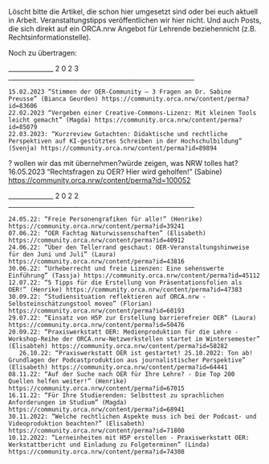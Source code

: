 Löscht bitte die Artikel, die schon hier umgesetzt sind oder bei euch aktuell in Arbeit. Veranstaltungstipps veröffentlichen wir hier nicht. Und auch Posts, die sich direkt auf ein ORCA.nrw Angebot für Lehrende beziehennicht (z.B. Rechtsinformationstelle).

Noch zu übertragen:

______________ 2 0 2 3 __________________________________________________________
   
    15.02.2023 “Stimmen der OER-Community – 3 Fragen an Dr. Sabine Preusse” (Bianca Geurden) https://community.orca.nrw/content/perma?id=83606
    22.02.2023 “Vergeben einer Creative-Commons-Lizenz: Mit kleinen Tools leicht gemacht” (Magda) https://community.orca.nrw/content/perma?id=85079
    22.03.2023: “Kurzreview Gutachten: Didaktische und rechtliche Perspektiven auf KI-gestütztes Schreiben in der Hochschulbildung” (Svenja) https://community.orca.nrw/content/perma?id=89894

 
? wollen wir das mit übernehmen?würde zeigen, was NRW tolles hat?  
16.05.2023 “Rechtsfragen zu OER? Hier wird geholfen!” (Sabine) https://community.orca.nrw/content/perma?id=100052
 
______________ 2 0 2 2 __________________________________________________________
  
    24.05.22: “Freie Personengrafiken für alle!” (Henrike) https://community.orca.nrw/content/perma?id=39241
    07.06.22: “OER Fachtag Naturwissenschaften” (Elisabeth) https://community.orca.nrw/content/perma?id=40912
    24.06.22: “Über den Tellerrand geschaut: OER-Veranstaltungshinweise für den Juni und Juli” (Laura) https://community.orca.nrw/content/perma?id=43816
    30.06.22: “Urheberrecht und freie Lizenzen: Eine sehenswerte Einführung” (Tassja) https://community.orca.nrw/content/perma?id=45112
    12.07.22: “5 Tipps für die Erstellung von Präsentationsfolien als OER!” (Henrike) https://community.orca.nrw/content/perma?id=47383
    30.09.22: “Studiensituation reflektieren auf ORCA.nrw - Selbsteinschätzungstool moveo” (Florian) https://community.orca.nrw/content/perma?id=60193
    29.07.22: “Einsatz von H5P zur Erstellung barrierefreier OER” (Laura) https://community.orca.nrw/content/perma?id=50476
    20.09.22: “Praxiswerkstatt OER: Medienproduktion für die Lehre - Workshop-Reihe der ORCA.nrw-Netzwerkstellen startet im Wintersemester” (Elisabteh) https://community.orca.nrw/content/perma?id=58282
       26.10.22: “Praxiswerkstatt OER ist gestartet! 25.10.2022: Ton ab! Grundlagen der Podcastproduktion aus journalistischer Perspektive” (Elisabeth) https://community.orca.nrw/content/perma?id=64441
    08.11.22: “Auf der Suche nach OER für Ihre Lehre? - Die Top 200 Quellen helfen weiter!” (Henrike) https://community.orca.nrw/content/perma?id=67015
    16.11.22: “Für Ihre Studierenden: Selbsttest zu sprachlichen Anforderungen im Studium” (Magda) https://community.orca.nrw/content/perma?id=68941
    30.11.2022: “Welche rechtlichen Aspekte muss ich bei der Podcast- und Videoproduktion beachten?” (Elisabeth) https://community.orca.nrw/content/perma?id=71800
    10.12.2022: “Lerneinheiten mit H5P erstellen - Praxiswerkstatt OER: Werkstattbericht und Einladung zu Folgeterminen” (Linda) https://community.orca.nrw/content/perma?id=74308    
    

